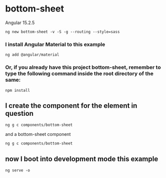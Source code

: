 # bottom-sheet

Angular 15.2.5

```shell
ng new bottom-sheet -v -S -g --routing --style=sass
```

### I install Angular Material to this example

```shell
ng add @angular/material
```

### Or, if you already have this project bottom-sheet, remember to type the following command inside the root directory of the same:

```shell
npm install
```

## I create the component for the element in question

```shell
ng g c components/bottom-sheet
```

and a bottom-sheet component

```shell
ng g c components/bottom-sheet
```

## now I boot into development mode this example

```shell
ng serve -o
```
